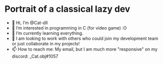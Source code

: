 # Portrait of a classical lazy dev

- 👋 Hi, I’m @Cat-dll
- 👀 I’m interested in programming in C (for video game) :O
- 🌱 I’m currently learning everything. 
- 💞️ I am looking to work with others who could join my development team or just collaborate in my projects!
- 📫 How to reach me: My email, but I am much more "responsive" on my discord: _Cat.obj#1057

<!---
Cat-dll/Cat-dll is a ✨ special ✨ repository because its `README.md` (this file) appears on your GitHub profile.
You can click the Preview link to take a look at your changes.
--->
